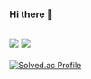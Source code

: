 ### Hi there 👋

<!--
**ckswo00/ckswo00** is a ✨ _special_ ✨ repository because its `README.md` (this file) appears on your GitHub profile.

Here are some ideas to get you started:

- 🔭 I’m currently working on ...
- 🌱 I’m currently learning ...
- 👯 I’m looking to collaborate on ...
- 🤔 I’m looking for help with ...
- 💬 Ask me about ...
- 📫 How to reach me: ...
- 😄 Pronouns: ...
- ⚡ Fun fact: ...
-->
<img src="https://img.shields.io/badge/Python-007396?style=plastic-square&logo=java&logoColor=white"/> <img src="https://img.shields.io/badge/Unity-007396?style=plastic-square&logo=spring&logoColor=white"/>
----
[![Solved.ac Profile](http://mazassumnida.wtf/api/generate_badge?boj=lcj0519)](https://solved.ac/lcj0519)

